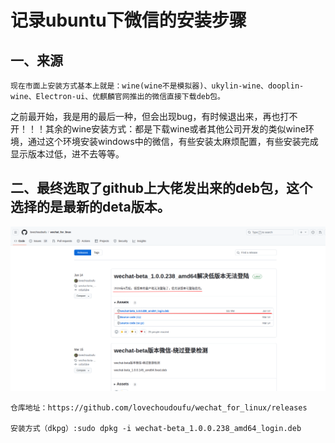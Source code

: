 # 记录ubuntu下微信的安装步骤
## 一、来源
    现在市面上安装方式基本上就是：wine(wine不是模拟器)、ukylin-wine、dooplin-wine、Electron-ui、优麒麟官网推出的微信直接下载deb包。
之前最开始，我是用的最后一种，但会出现bug，有时候退出来，再也打不开！！！其余的wine安装方式：都是下载wine或者其他公司开发的类似wine环境，通过这个环境安装windows中的微信，有些安装太麻烦配置，有些安装完成显示版本过低，进不去等等。

## 二、最终选取了github上大佬发出来的deb包，这个选择的是最新的deta版本。

![alt text](assets/2024-11-20_11-56.png)

    仓库地址：https://github.com/lovechoudoufu/wechat_for_linux/releases

    安装方式（dkpg）:sudo dpkg -i wechat-beta_1.0.0.238_amd64_login.deb
